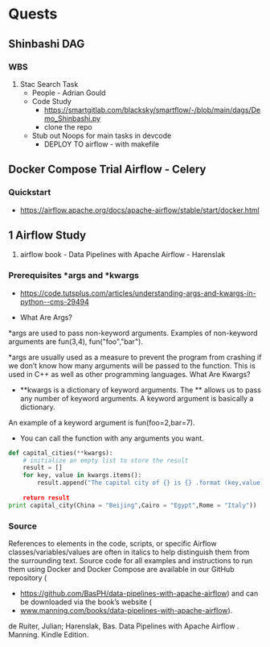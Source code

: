 # Quests

## Shinbashi DAG

### WBS

1. Stac Search Task
	- People - Adrian Gould
	- Code Study
		- https://smartgitlab.com/blacksky/smartflow/-/blob/main/dags/Demo_Shinbashi.py
		- clone the repo 
	- Stub out Noops for main tasks in devcode
		- DEPLOY TO airflow - with makefile

## Docker Compose Trial Airflow - Celery

### Quickstart

- https://airflow.apache.org/docs/apache-airflow/stable/start/docker.html


## 1 Airflow Study

1. airflow book - Data Pipelines with Apache Airflow - Harenslak

### Prerequisites *args and *kwargs

- https://code.tutsplus.com/articles/understanding-args-and-kwargs-in-python--cms-29494

- What Are Args?

*args are used to pass non-keyword arguments. Examples of non-keyword arguments are fun(3,4), fun("foo","bar").

*args are usually used as a measure to prevent the program from crashing if we don’t know how many arguments will be passed to the function. This is used in C++ as well as other programming languages.
What Are Kwargs?

- **kwargs is a dictionary of keyword arguments. 
The ** allows us to pass any number of keyword arguments. A keyword argument is basically a dictionary.

An example of a keyword argument is fun(foo=2,bar=7).


- You can call the function with any arguments you want.
	

``` python
def capital_cities(**kwargs): 
    # initialize an empty list to store the result
    result = []
    for key, value in kwargs.items():
        result.append("The capital city of {} is {} .format (key,value)
 
    return result
print capital_city(China = "Beijing",Cairo = "Egypt",Rome = "Italy"))
```


### Source

References to elements in the code, scripts, or specific Airflow classes/variables/values are often in italics to help distinguish them from the surrounding text. Source code for all examples and instructions to run them using Docker and Docker Compose are available in our GitHub repository (
- https://github.com/BasPH/data-pipelines-with-apache-airflow) and can be downloaded via the book’s website (
- www.manning.com/books/data-pipelines-with-apache-airflow).

de Ruiter, Julian; Harenslak, Bas. Data Pipelines with Apache Airflow . Manning. Kindle Edition. 

